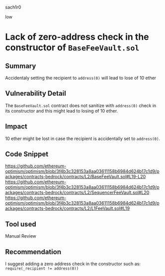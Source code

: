 sach1r0

low

# Lack of zero-address check in the constructor of `BaseFeeVault.sol`

## Summary
Accidentaly setting the recipient to `address(0)` will lead to lose of 10 ether

## Vulnerability Detail
The `BaseFeeVault.sol` contract does not sanitize with `address(0)` check in its constructor and this might lead to losing of 10 ether.

## Impact
10 ether might be lost in case the recipient is accidentally set to `address(0)`.

## Code Snippet
https://github.com/ethereum-optimism/optimism/blob/3f4b3c328153a8aa03611158b6984d624b17c1d9/packages/contracts-bedrock/contracts/L2/BaseFeeVault.sol#L19-L20
https://github.com/ethereum-optimism/optimism/blob/3f4b3c328153a8aa03611158b6984d624b17c1d9/packages/contracts-bedrock/contracts/L2/SequencerFeeVault.sol#L20
https://github.com/ethereum-optimism/optimism/blob/3f4b3c328153a8aa03611158b6984d624b17c1d9/packages/contracts-bedrock/contracts/L2/L1FeeVault.sol#L19

## Tool used
Manual Review

## Recommendation
I suggest adding a zero address check in the constructor such as:
`require(_recipient != address(0))`